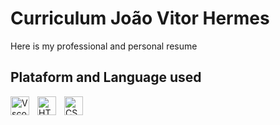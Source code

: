 # Curriculum João Vitor Hermes

Here is my professional and personal resume

## Plataform and Language used 
<img
align="left" 
alt="Vscode" 
title="Vscode"
width="30px" 
style="padding-right: 10px;"
src="https://cdn.jsdelivr.net/gh/devicons/devicon@latest/icons/vscode/vscode-original.svg" 
/>
<img
align="left" 
alt="HTML5" 
title="HTML5"
width="30px" 
style="padding-right: 10px;" 
src="https://cdn.jsdelivr.net/gh/devicons/devicon@latest/icons/html5/html5-original.svg" 
/>
<img
align="left" 
alt="CSS" 
title="CSS"
width="30px" 
style="padding-right: 10px;" 
src="https://cdn.jsdelivr.net/gh/devicons/devicon@latest/icons/css3/css3-original.svg" 
/>

